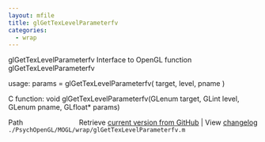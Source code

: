 ```yaml
---
layout: mfile
title: glGetTexLevelParameterfv
categories:
  - wrap
---
```


glGetTexLevelParameterfv  Interface to OpenGL function glGetTexLevelParameterfv

usage:  params = glGetTexLevelParameterfv\( target, level, pname \)

C function:  void glGetTexLevelParameterfv\(GLenum target, GLint level, GLenum pname, GLfloat\* params\)


<div class="code_header" style="text-align:right;">
  <span style="float:left;">Path&nbsp;&nbsp;</span> <span class="counter">Retrieve <a href=
  "https://raw.github.com/Psychtoolbox-3/Psychtoolbox-3/beta/./PsychOpenGL/MOGL/wrap/glGetTexLevelParameterfv.m">current version from GitHub</a> | View <a href=
  "https://github.com/Psychtoolbox-3/Psychtoolbox-3/commits/beta/./PsychOpenGL/MOGL/wrap/glGetTexLevelParameterfv.m">changelog</a></span>
</div>
<div class="code">
  <code>./PsychOpenGL/MOGL/wrap/glGetTexLevelParameterfv.m</code>
</div>
